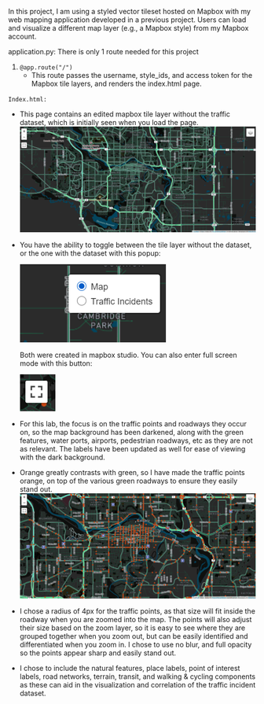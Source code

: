 In this project, I am using a styled vector tileset hosted on Mapbox with my web mapping application developed in a previous project. Users can load and visualize a different map layer (e.g., a Mapbox style) from my Mapbox account. 

application.py:
There is only 1 route needed for this project

1. `@app.route("/")` 
	- This route passes the username, style_ids, and access token for the Mapbox tile layers, and renders the index.html page.
	

`Index.html:`

- This page contains an edited mapbox tile layer without the traffic dataset, which is initially seen when you load the page. ![](https://github.com/mitchellbrown98/ENGO551Lab3/blob/main/screenshots/2021-03-05_14h30_31.png)

- You have the ability to toggle between the tile layer without the dataset, or the one with the dataset with this popup:

  ![](https://github.com/mitchellbrown98/ENGO551Lab3/blob/main/screenshots/2021-03-05_14h30_41.png) 

  Both were created in mapbox studio. You can also enter full screen mode with this button:

  ![](https://github.com/mitchellbrown98/ENGO551Lab3/blob/main/screenshots/2021-03-05_14h07_02.png)

- For this lab, the focus is on the traffic points and roadways they occur on, so the map background has been darkened, along with the green features, water ports, airports, pedestrian roadways, etc as they are not as relevant. The labels have been updated as well for ease of viewing with the dark background.

- Orange greatly contrasts with green, so I have made the traffic points orange, on top of the various green roadways to ensure they easily stand out.![](https://github.com/mitchellbrown98/ENGO551Lab3/blob/main/screenshots/2021-03-05_14h06_52.png)

- I chose a radius of 4px for the traffic points, as that size will fit inside the roadway when you are zoomed into the map. The points will also adjust their size based on the zoom layer, so it is easy to see where they are grouped together when you zoom out, but can be easily identified and differentiated when you zoom in. I chose to use no blur, and full opacity so the points appear sharp and easily stand out.

- I chose to include the natural features, place labels, point of interest labels, road networks, terrain, transit, and walking & cycling components as these can aid in the visualization and correlation of the traffic incident dataset. 
